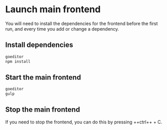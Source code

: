 # Launch main frontend

You will need to install the dependencies for the frontend before the first run,
and every time you add or change a dependency.

## Install dependencies

```sh
goeditor
npm install
``` 

## Start the main frontend

```sh
goeditor
gulp
```

## Stop the main frontend

If you need to stop the frontend, you can do this by pressing ++ctrl++ + C.

